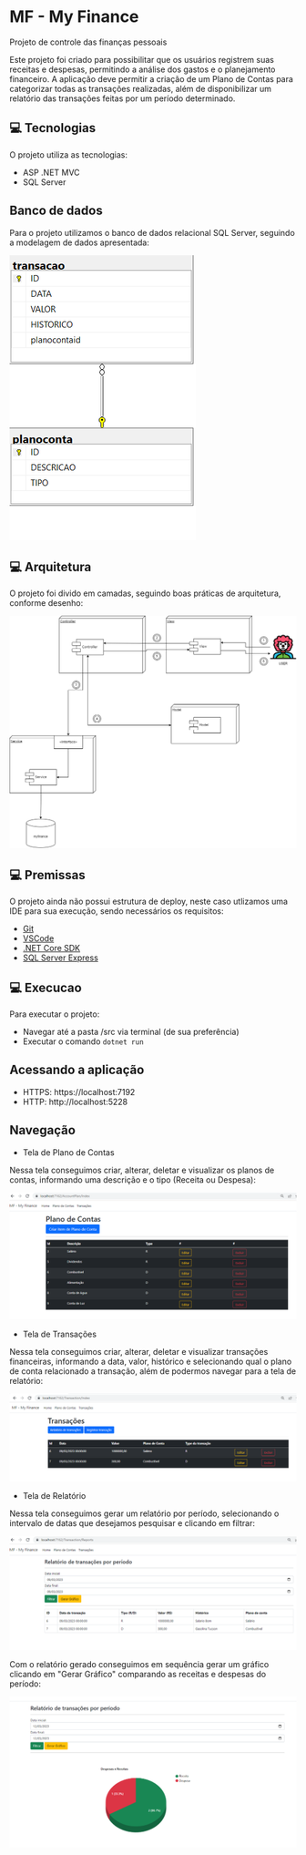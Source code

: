 # MF - My Finance

Projeto de controle das finanças pessoais

Este projeto foi criado para possibilitar que os usuários registrem suas receitas e despesas, permitindo a análise 
dos gastos e o planejamento financeiro. A aplicação deve permitir a criação de um Plano de Contas para categorizar 
todas as transações realizadas, além de disponibilizar um relatório das transações feitas por um período determinado.

## 💻 Tecnologias

O projeto utiliza as tecnologias:

- ASP .NET MVC
- SQL Server

## Banco de dados

Para o projeto utilizamos o banco de dados relacional SQL Server, seguindo a modelagem de dados apresentada:

<img src="\docs\MF_DER.png" alt="DER">

## 💻 Arquitetura

O projeto foi divido em camadas, seguindo boas práticas de arquitetura, conforme desenho:

<img src="\docs\MF_Arquitetura.png" alt="Arquitetura">

## 💻 Premissas

O projeto ainda não possui estrutura de deploy, neste caso utlizamos uma IDE para sua execução, sendo necessários os requisitos:

- [Git](https://git-scm.com/downloads)
- [VSCode](https://code.visualstudio.com/download)
- [.NET Core SDK](https://dotnet.microsoft.com/en-us/download)
- [SQL Server Express](https://www.microsoft.com/pt-br/sql-server/sql-server-downloads)



## 💻 Execucao

Para executar o projeto: 
- Navegar até a pasta /src via terminal (de sua preferência)
- Executar o comando `dotnet run`

## Acessando a aplicação

- HTTPS: https://localhost:7192
- HTTP: http://localhost:5228

## Navegação

- Tela de Plano de Contas

Nessa tela conseguimos criar, alterar, deletar e visualizar os planos de contas, informando uma descrição e o tipo (Receita ou Despesa):

<img src="\docs\T_PlanoConta.png" alt="Plano de Conta">

- Tela de Transações

Nessa tela conseguimos criar, alterar, deletar e visualizar transações financeiras, informando a data, valor, histórico e selecionando qual o plano de conta relacionado a transação, além de podermos navegar para a tela de relatório:

<img src="\docs\T_Transacoes.png" alt="Transacao">

- Tela de Relatório

Nessa tela conseguimos gerar um relatório por período, selecionando o intervalo de datas que desejamos pesquisar e clicando em filtrar:

<img src="\docs\T_Reports.png" alt="Relatorio">

Com o relatório gerado conseguimos em sequência gerar um gráfico clicando em "Gerar Gráfico" comparando as receitas e despesas do período:

<img src="\docs\T_ReportsChart.png" alt="Grafico">